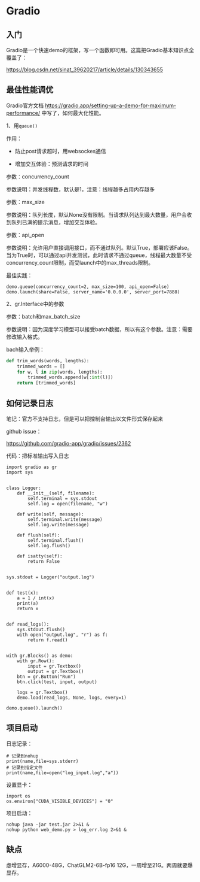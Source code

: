 # Gradio

## 入门

Gradio是一个快速demo的框架，写一个函数即可用。这篇把Gradio基本知识点全覆盖了：

https://blog.csdn.net/sinat_39620217/article/details/130343655



## 最佳性能调优

Gradio官方文档 https://gradio.app/setting-up-a-demo-for-maximum-performance/ 中写了，如何最大化性能。

1、用`queue()`

作用：

* 防止post请求超时，用websockes通信

* 增加交互体验：预测请求的时间

参数：concurrency_count

参数说明：并发线程数，默认是1，注意：线程越多占用内存越多

参数：max_size

参数说明：队列长度，默认None没有限制。当请求队列达到最大数量，用户会收到队列已满的提示消息，增加交互体验。

参数：api_open

参数说明：允许用户直接调用接口，而不通过队列。默认True，部署应该False。当为True时，可以通过api并发测试，此时请求不通过queue，线程最大数量不受concurrency_count限制，而受launch中的max_threads限制。



最佳实践：

```
demo.queue(concurrency_count=2, max_size=100, api_open=False)
demo.launch(share=False, server_name='0.0.0.0', server_port=7888)
```



2、gr.Interface中的参数

参数：batch和max_batch_size

参数说明：因为深度学习模型可以接受batch数据，所以有这个参数。注意：需要修改输入格式。

bach输入举例：

```py
def trim_words(words, lengths):
    trimmed_words = []
    for w, l in zip(words, lengths):
        trimmed_words.append(w[:int(l)])        
    return [trimmed_words]
```



## 如何记录日志

笔记：官方不支持日志，但是可以把控制台输出以文件形式保存起来



github issue：

https://github.com/gradio-app/gradio/issues/2362



代码：把标准输出写入日志

```
import gradio as gr
import sys


class Logger:
    def __init__(self, filename):
        self.terminal = sys.stdout
        self.log = open(filename, "w")

    def write(self, message):
        self.terminal.write(message)
        self.log.write(message)

    def flush(self):
        self.terminal.flush()
        self.log.flush()

    def isatty(self):
        return False


sys.stdout = Logger("output.log")


def test(x):
    a = 1 / int(x)
    print(a)
    return x


def read_logs():
    sys.stdout.flush()
    with open("output.log", "r") as f:
        return f.read()


with gr.Blocks() as demo:
    with gr.Row():
        input = gr.Textbox()
        output = gr.Textbox()
    btn = gr.Button("Run")
    btn.click(test, input, output)

    logs = gr.Textbox()
    demo.load(read_logs, None, logs, every=1)

demo.queue().launch()
```

## 项目启动

日志记录：

```
# 记录到nohup
print(name,file=sys.stderr)
# 记录到指定文件
print(name,file=open("log_input.log","a"))
```

设置显卡：

```
import os
os.environ["CUDA_VISIBLE_DEVICES"] = "0"
```

项目启动：

```
nohup java -jar test.jar 2>&1 &
nohup python web_demo.py > log_err.log 2>&1 &
```

## 缺点

虚增显存，A6000-48G，ChatGLM2-6B-fp16 12G，一周增至21G。两周就要爆显存。







